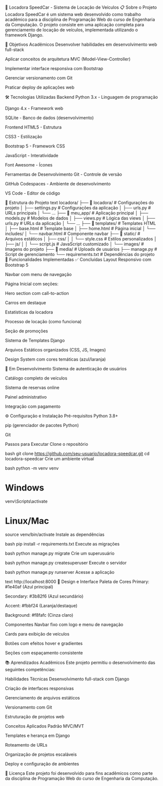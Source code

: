🚗 Locadora SpeedCar - Sistema de Locação de Veículos
📋 Sobre o Projeto
Locadora SpeedCar é um sistema web desenvolvido como trabalho acadêmico para a disciplina de Programação Web do curso de Engenharia da Computação. O projeto consiste em uma aplicação completa para gerenciamento de locação de veículos, implementada utilizando o framework Django.

🎯 Objetivos Acadêmicos
Desenvolver habilidades em desenvolvimento web full-stack

Aplicar conceitos de arquitetura MVC (Model-View-Controller)

Implementar interface responsiva com Bootstrap

Gerenciar versionamento com Git

Praticar deploy de aplicações web

🛠️ Tecnologias Utilizadas
Backend
Python 3.x - Linguagem de programação

Django 4.x - Framework web

SQLite - Banco de dados (desenvolvimento)

Frontend
HTML5 - Estrutura

CSS3 - Estilização

Bootstrap 5 - Framework CSS

JavaScript - Interatividade

Font Awesome - Ícones

Ferramentas de Desenvolvimento
Git - Controle de versão

GitHub Codespaces - Ambiente de desenvolvimento

VS Code - Editor de código

📁 Estrutura do Projeto
text
locadora/
├── 📁 locadora/                 # Configurações do projeto
│   ├── settings.py             # Configurações da aplicação
│   ├── urls.py                 # URLs principais
│   └── ...
├── 📁 meu_app/                 # Aplicação principal
│   ├── models.py              # Modelos de dados
│   ├── views.py               # Lógica das views
│   ├── urls.py                # URLs da aplicação
│   └── ...
├── 📁 templates/              # Templates HTML
│   ├── base.html             # Template base
│   ├── home.html             # Página inicial
│   └── includes/
│       └── navbar.html       # Componente navbar
├── 📁 static/                # Arquivos estáticos
│   ├── css/
│   │   └── style.css        # Estilos personalizados
│   ├── js/
│   │   └── script.js        # JavaScript customizado
│   └── images/              # Imagens do projeto
├── 📁 media/                # Uploads de usuários
├── manage.py               # Script de gerenciamento
└── requirements.txt        # Dependências do projeto
🚀 Funcionalidades Implementadas
✅ Concluídas
Layout Responsivo com Bootstrap 5

Navbar com menu de navegação

Página Inicial com seções:

Hero section com call-to-action

Carros em destaque

Estatísticas da locadora

Processo de locação (como funciona)

Seção de promoções

Sistema de Templates Django

Arquivos Estáticos organizados (CSS, JS, Images)

Design System com cores temáticas (azul/laranja)

🔄 Em Desenvolvimento
Sistema de autenticação de usuários

Catálogo completo de veículos

Sistema de reservas online

Painel administrativo

Integração com pagamento

⚙️ Configuração e Instalação
Pré-requisitos
Python 3.8+

pip (gerenciador de pacotes Python)

Git

Passos para Executar
Clone o repositório

bash
git clone https://github.com/seu-usuario/locadora-speedcar.git
cd locadora-speedcar
Crie um ambiente virtual

bash
python -m venv venv
# Windows
venv\Scripts\activate
# Linux/Mac
source venv/bin/activate
Instale as dependências

bash
pip install -r requirements.txt
Execute as migrações

bash
python manage.py migrate
Crie um superusuário

bash
python manage.py createsuperuser
Execute o servidor

bash
python manage.py runserver
Acesse a aplicação

text
http://localhost:8000
🎨 Design e Interface
Paleta de Cores
Primary: #1e40af (Azul principal)

Secondary: #3b82f6 (Azul secundário)

Accent: #fbbf24 (Laranja/destaque)

Background: #f8fafc (Cinza claro)

Componentes
Navbar fixo com logo e menu de navegação

Cards para exibição de veículos

Botões com efeitos hover e gradientes

Seções com espaçamento consistente

📚 Aprendizados Acadêmicos
Este projeto permitiu o desenvolvimento das seguintes competências:

Habilidades Técnicas
Desenvolvimento full-stack com Django

Criação de interfaces responsivas

Gerenciamento de arquivos estáticos

Versionamento com Git

Estruturação de projetos web

Conceitos Aplicados
Padrão MVC/MVT

Templates e herança em Django

Roteamento de URLs

Organização de projetos escaláveis

Deploy e configuração de ambientes

📄 Licença
Este projeto foi desenvolvido para fins acadêmicos como parte da disciplina de Programação Web do curso de Engenharia da Computação.

